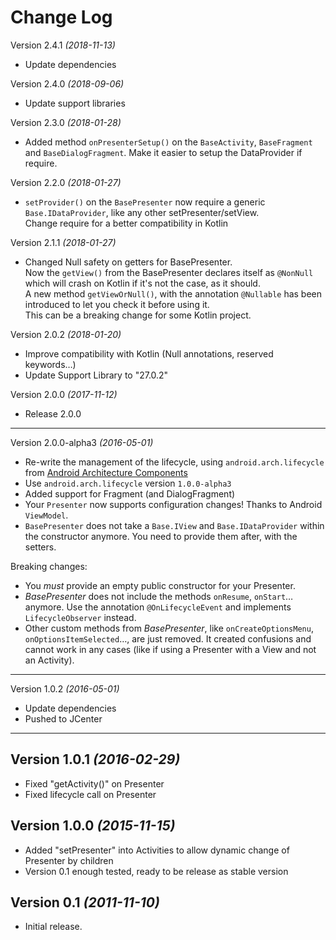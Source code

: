 Change Log
===============================================================================

Version 2.4.1 *(2018-11-13)*

* Update dependencies

Version 2.4.0 *(2018-09-06)*

* Update support libraries

Version 2.3.0 *(2018-01-28)*

* Added method `onPresenterSetup()` on the `BaseActivity`, `BaseFragment` and  `BaseDialogFragment`. Make it easier to setup the DataProvider if require.

Version 2.2.0 *(2018-01-27)*

* `setProvider()` on the `BasePresenter` now require a generic `Base.IDataProvider`, like any other setPresenter/setView.
<br />Change require for a better compatibility in Kotlin

Version 2.1.1 *(2018-01-27)*

* Changed Null safety on getters for BasePresenter.
<br />Now the `getView()` from the BasePresenter declares itself as `@NonNull` which will crash on Kotlin if it's not the case, as it should.
<br />A new method `getViewOrNull()`, with the annotation `@Nullable` has been introduced to let you check it before using it.
<br />This can be a breaking change for some Kotlin project.

Version 2.0.2 *(2018-01-20)*

* Improve compatibility with Kotlin (Null annotations, reserved keywords…)
* Update Support Library to "27.0.2"

Version 2.0.0 *(2017-11-12)*

* Release 2.0.0

----------------------------

Version 2.0.0-alpha3 *(2016-05-01)*

 * Re-write the management of the lifecycle, using `android.arch.lifecycle` from  [Android Architecture Components](https://developer.android.com/topic/libraries/architecture/index.html)
 * Use `android.arch.lifecycle` version `1.0.0-alpha3`
 * Added support for Fragment (and DialogFragment)
 * Your `Presenter` now supports configuration changes! Thanks to Android `ViewModel`.
 * `BasePresenter` does not take a `Base.IView` and `Base.IDataProvider` within the constructor anymore. You need to provide them after, with the setters.

 Breaking changes:
 * You *must* provide an empty public constructor for your Presenter.
 * *BasePresenter* does not include the methods `onResume`, `onStart`… anymore. Use the annotation `@OnLifecycleEvent` and implements `LifecycleObserver` instead.
 * Other custom methods from *BasePresenter*, like `onCreateOptionsMenu`, `onOptionsItemSelected`…, are just removed. It created confusions and cannot work in any cases (like if using a Presenter with a View and not an Activity).

----------------------------

Version 1.0.2 *(2016-05-01)*

 * Update dependencies
 * Pushed to JCenter

----------------------------

Version 1.0.1 *(2016-02-29)*
----------------------------

 * Fixed "getActivity()" on Presenter
 * Fixed lifecycle call on Presenter

Version 1.0.0 *(2015-11-15)*
----------------------------

 * Added "setPresenter" into Activities to allow dynamic change of Presenter by children
 * Version 0.1 enough tested, ready to be release as stable version

Version 0.1 *(2011-11-10)*
----------------------------
 * Initial release.